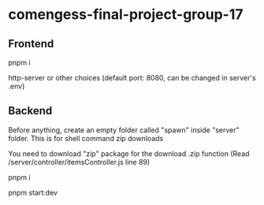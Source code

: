 # comengess-final-project-group-17

## Frontend
pnpm i

http-server or other choices (default port: 8080, can be changed in server's .env)


## Backend
Before anything, create an empty folder called "spawn" inside "server" folder. This is for shell command zip downloads

You need to download "zip" package for the download .zip function (Read /server/controller/itemsController.js line 89)

pnpm i

pnpm start:dev
